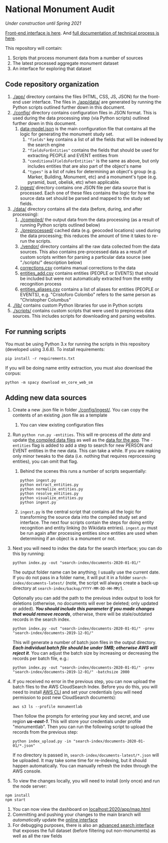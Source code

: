 # National Monument Audit

_Under construction until Spring 2021_

[Front-end interface is here](https://monumentlab.github.io/national-monument-audit/app/map.html). And [full documentation of technical process is here](https://monumentlab.github.io/national-monument-audit/app/docs.html).

This repository will contain:

1. Scripts that process monument data from a number of sources
2. The latest processed aggregate monument dataset
3. An interface for exploring that dataset

## Code repository organization

1. [./app/](https://github.com/MonumentLab/national-monument-audit/tree/main/app) directory contains the files (HTML, CSS, JS, JSON) for the front-end user interface. The files in [./app/data/](https://github.com/MonumentLab/national-monument-audit/tree/main/app/data) are generated by running the Python scripts outlined further down in this document.
1. [./config/](https://github.com/MonumentLab/national-monument-audit/tree/main/config) directory contains configuration files in JSON format. This is used during the data processing step (via Python scripts) outlined further down in this document.
    1. [data-model.json](https://github.com/MonumentLab/national-monument-audit/blob/main/config/data-model.json) is the main configuration file that contains all the logic for generating the monument study set.
       1. `"fields"` key contains a list of all the fields that will be indexed by the search engine
       1. `"fieldsForEntities"` contains the fields that should be used for extracting PEOPLE and EVENT entities from
       1. `"conditionalFieldsForEntities"` is the same as above, but only includes entities that are also part of the object's name
       1. `"types"` is a list of rules for determining an object's group (e.g. Marker, Building, Monument, etc) and a monument's type (e.g. pyramid, bust, obelisk, etc) when applicable.
    1. [ingest/](https://github.com/MonumentLab/national-monument-audit/tree/main/config/ingest) directory contains one JSON file per data source that is processed. Each one of these files contains the logic for how the source data set should be parsed and mapped to the study set fields.
1. [./data/](https://github.com/MonumentLab/national-monument-audit/tree/main/data) directory contains all the data (before, during, and after processing):
    1. [./compiled/](https://github.com/MonumentLab/national-monument-audit/tree/main/data/compiled) the output data from the data processing (as a result of running Python scripts outlined below)
    1. [./preprocessed/](https://github.com/MonumentLab/national-monument-audit/tree/main/data/preprocessed) cached data (e.g. geocoded locations) used during the data processing; this reduces the amount of time it takes to re-run the scripts.
    1. [./vendor/](https://github.com/MonumentLab/national-monument-audit/tree/main/data/vendor) directory contains all the raw data collected from the data sources. This also contains pre-processed data as a result of custom scripts written for parsing a particular data source (see "./scripts/" description below)
    1. [corrections.csv](https://github.com/MonumentLab/national-monument-audit/blob/main/data/corrections.csv) contains manual corrections to the data
    1. [entities_add.csv](https://github.com/MonumentLab/national-monument-audit/blob/main/data/entities_add.csv) contains entities (PEOPLE or EVENTS) that should be included but were not automatically extracted from the entity recognition process
    1. [entities_aliases.csv](https://github.com/MonumentLab/national-monument-audit/blob/main/data/entities_aliases.csv) contains a list of aliases for entities (PEOPLE or EVENTS), e.g. "Cristoforo Colombo" refers to the same person as "Christopher Columbus"
1. [./lib/](https://github.com/MonumentLab/national-monument-audit/tree/main/lib) contains custom Python libraries for use in Python scripts
1. [./scripts/](https://github.com/MonumentLab/national-monument-audit/tree/main/scripts) contains custom scripts that were used to preprocess data sources. This includes scripts for downloading and parsing websites.

## For running scripts

You must be using Python 3.x for running the scripts in this repository (developed using 3.6.8). To install requirements:

```
pip install -r requirements.txt
```

If you will be doing name entity extraction, you must also download the corpus:

```
python -m spacy download en_core_web_sm
```

## Adding new data sources

1. Create a new .json file in folder [./config/ingest/](https://github.com/MonumentLab/national-monument-audit/tree/main/config/ingest). You can copy the contents of an existing .json file as a template

   1. You can view existing configuration files

1. Run `python run.py -entities`. This will re-process _all the data_ and update [the compiled data files](https://github.com/MonumentLab/national-monument-audit/tree/main/data/compiled) as well as the [data for the app](https://github.com/MonumentLab/national-monument-audit/tree/main/app/data). The `-entities` flag is added to add a step to search for new PERSON and EVENT entities in the new data. This can take a while. If you are making only minor tweaks to the data (i.e. nothing that requires reprocessing entities), you can omit that flag.
   1. Behind the scenes this runs a number of scripts sequentially:

      ```
      python ingest.py
      python extract_entities.py
      python normalize_entities.py
      python resolve_entities.py
      python visualize_entities.py
      python ingest.py
      ```

    1. `ingest.py` is the central script that contains all the logic for transforming the source data into the compiled study set and interface. The next four scripts contain the steps for doing entity recognition and entity linking (to Wikidata entries). `ingest.py` must be run again after processing entities since entities are used when determining if an object is a monument or not.

1. Next you will need to index the data for the search interface; you can do this by running:

   ```
   python index.py -out "search-index/documents-2020-01-01/"
   ```

   The output folder name can be anything; I usually use the current date. If you do not pass in a folder name, it will put it in a folder `search-index/documents-latest/` (note, the script will always create a back-up directory at `search-index/backup/YYYY-MM-DD-HH-MM/`).

   Optionally you can add the path to the previous index output to look for deletions (otherwise, no documents will ever be deleted; only updated or added). ***You should include this parameter if you made changes that would remove records***, otherwise, there will be stale/outdated records in the search index.

   ```
   python index.py -out "search-index/documents-2020-01-01/" -prev "search-index/documents-2019-12-01/"
   ```

   This will generate a number of batch json files in the output directory. ***Each individual batch file should be under 5MB; otherwise AWS will reject it***. You can adjust the batch size by increasing or decreasing the records per batch file, e.g.:

   ```
   python index.py -out "search-index/documents-2020-01-01/" -prev "search-index/documents-2019-12-01/" -batchsize 2000
   ```

1. If you received no error in the previous step, you can now upload the batch files to the AWS CloudSearch Index. Before you do this, you will need to install [AWS CLI](https://docs.aws.amazon.com/cli/latest/userguide/cli-chap-install.html) and set your credentials (you will need permission to post new CloudSearch documents):

   ```
   aws s3 ls --profile monumentlab
   ```

   Then follow the prompts for entering your key and secret, and use region ***us-east-1***. This will store your credentials under profile "monumentlab". Then you can run the following script to upload the records from the previous step:

   ```
   python index_upload.py -in "search-index/documents-2020-01-01/*.json"
   ```

   If no directory is passed in, `search-index/documents-latest/*.json` will be uploaded. It may take some time for re-indexing, but it should happen automatically. You can manually refresh the index through the AWS console.

1. To view the changes locally, you will need to install (only once) and run the node server:

  ```
  npm install
  npm start
  ```

1. You can now view the dashboard on [localhost:2020/app/map.html](http://localhost:2020/app/map.html)
1. Committing and pushing your changes to the main branch will _automatically_ update the [online interface](https://monumentlab.github.io/national-monument-audit/app/map.html)
1. For debugging purposes, there is also an [advanced search interface](http://localhost:2020/app/search.html) that exposes the full dataset (before filtering out non-monuments) as well as all the raw fields
